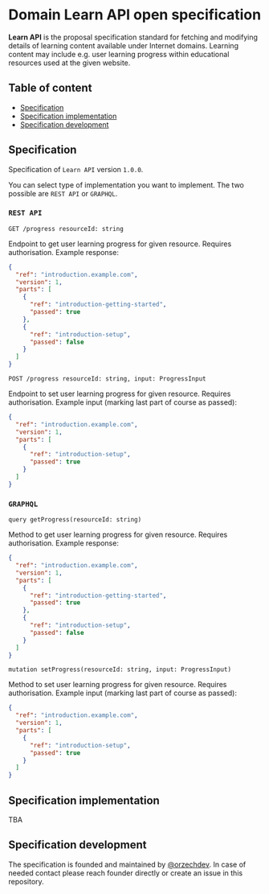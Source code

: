 # Domain Learn API open specification

<b>Learn API</b> is the proposal specification standard for fetching and modifying details of learning content available under Internet domains. Learning content may include e.g. user learning progress within educational resources used at the given website.

## Table of content

- [Specification](#specification)
- [Specification implementation](#specification-implementation)
- [Specification development](#specification-development)

## Specification

Specification of `Learn API` version `1.0.0`.

You can select type of implementation you want to implement. The two possible are `REST API` or `GRAPHQL`.

### `REST API`

`GET /progress resourceId: string`

Endpoint to get user learning progress for given resource. Requires authorisation. Example response:

```json
{
  "ref": "introduction.example.com",
  "version": 1,
  "parts": [
    {
      "ref": "introduction-getting-started",
      "passed": true
    },
    {
      "ref": "introduction-setup",
      "passed": false
    }
  ]
}
```

`POST /progress resourceId: string, input: ProgressInput`

Endpoint to set user learning progress for given resource. Requires authorisation. Example input (marking last part of course as passed):

```json
{
  "ref": "introduction.example.com",
  "version": 1,
  "parts": [
    {
      "ref": "introduction-setup",
      "passed": true
    }
  ]
}
```

### `GRAPHQL`

`query getProgress(resourceId: string)`

Method to get user learning progress for given resource. Requires authorisation. Example response:

```json
{
  "ref": "introduction.example.com",
  "version": 1,
  "parts": [
    {
      "ref": "introduction-getting-started",
      "passed": true
    },
    {
      "ref": "introduction-setup",
      "passed": false
    }
  ]
}
```

`mutation setProgress(resourceId: string, input: ProgressInput)`

Method to set user learning progress for given resource. Requires authorisation. Example input (marking last part of course as passed):

```json
{
  "ref": "introduction.example.com",
  "version": 1,
  "parts": [
    {
      "ref": "introduction-setup",
      "passed": true
    }
  ]
}
```

## Specification implementation

TBA

## Specification development

The specification is founded and maintained by [@orzechdev](https://github.com/orzechdev). In case of needed contact please reach founder directly or create an issue in this repository.
